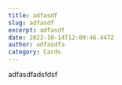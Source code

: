 ```yaml
---
title: adfasdf
slug: adfasdf
excerpt: adfasdf
date: 2022-10-14T12:09:46.447Z
author: adfasdfa
category: Cards
---
```

a﻿dfasdfadsfdsf